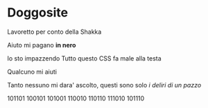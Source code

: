 # Doggosite

Lavoretto per conto della Shakka

Aiuto mi pagano **in nero**

Io sto impazzendo
Tutto questo CSS fa male alla testa

Qualcuno mi aiuti

Tanto nessuno mi dara' ascolto, questi sono solo _i deliri di un pazzo_

101101
100101
101001
110010
110110
111010
101110
